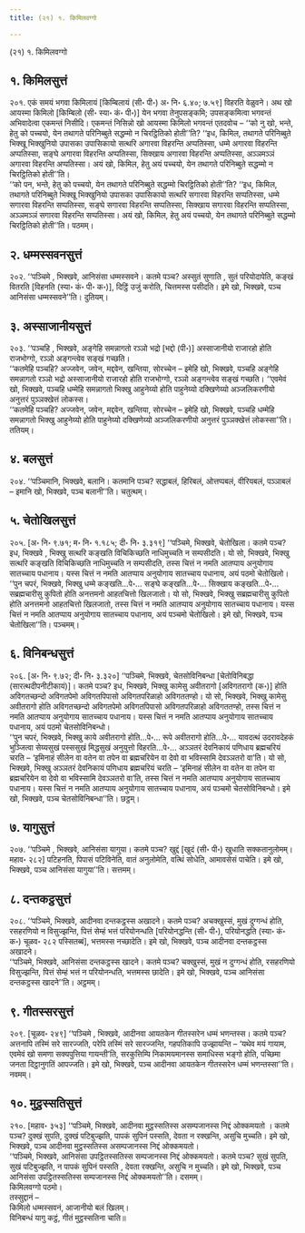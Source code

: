 ```yaml
---
title: (२१) १. किमिलवग्गो

---
```

(२१) १. किमिलवग्गो  


## १. किमिलसुत्तं

२०१. एकं समयं भगवा किमिलायं [किम्बिलायं (सी॰ पी॰) अ॰ नि॰ ६.४०; ७.५९] विहरति वेळुवने। अथ खो आयस्मा किमिलो [किम्बिलो (सी॰ स्या॰ कं॰ पी॰)] येन भगवा तेनुपसङ्कमि; उपसङ्कमित्वा भगवन्तं अभिवादेत्वा एकमन्तं निसीदि। एकमन्तं निसिन्नो खो आयस्मा किमिलो भगवन्तं एतदवोच – ‘‘को नु खो, भन्ते, हेतु को पच्चयो, येन तथागते परिनिब्बुते सद्धम्मो न चिरट्ठितिको होती’’ति? ‘‘इध, किमिल, तथागते परिनिब्बुते भिक्खू भिक्खुनियो उपासका उपासिकायो सत्थरि अगारवा विहरन्ति अप्पतिस्सा, धम्मे अगारवा विहरन्ति अप्पतिस्सा, सङ्घे अगारवा विहरन्ति अप्पतिस्सा, सिक्खाय अगारवा विहरन्ति अप्पतिस्सा, अञ्ञमञ्ञं अगारवा विहरन्ति अप्पतिस्सा। अयं खो, किमिल, हेतु अयं पच्चयो, येन तथागते परिनिब्बुते सद्धम्मो न चिरट्ठितिको होती’’ति।  
‘‘को पन, भन्ते, हेतु को पच्चयो, येन तथागते परिनिब्बुते सद्धम्मो चिरट्ठितिको होती’’ति? ‘‘इध, किमिल, तथागते परिनिब्बुते भिक्खू भिक्खुनियो उपासका उपासिकायो सत्थरि सगारवा विहरन्ति सप्पतिस्सा, धम्मे सगारवा विहरन्ति सप्पतिस्सा, सङ्घे सगारवा विहरन्ति सप्पतिस्सा, सिक्खाय सगारवा विहरन्ति सप्पतिस्सा, अञ्ञमञ्ञं सगारवा विहरन्ति सप्पतिस्सा। अयं खो, किमिल, हेतु अयं पच्चयो, येन तथागते परिनिब्बुते सद्धम्मो चिरट्ठितिको होती’’ति। पठमम्।  


## २. धम्मस्सवनसुत्तं

२०२. ‘‘पञ्चिमे , भिक्खवे, आनिसंसा धम्मस्सवने। कतमे पञ्च? अस्सुतं सुणाति , सुतं परियोदापेति, कङ्खं वितरति [विहनति (स्या॰ कं॰ पी॰ क॰)], दिट्ठिं उजुं करोति, चित्तमस्स पसीदति। इमे खो, भिक्खवे, पञ्च आनिसंसा धम्मस्सवने’’ति। दुतियम्।  


## ३. अस्साजानीयसुत्तं

२०३. ‘‘पञ्चहि , भिक्खवे, अङ्गेहि समन्नागतो रञ्ञो भद्रो [भद्दो (पी॰)] अस्साजानीयो राजारहो होति राजभोग्गो, रञ्ञो अङ्गन्त्वेव सङ्खं गच्छति।  
‘‘कतमेहि पञ्चहि? अज्जवेन, जवेन, मद्दवेन, खन्तिया, सोरच्चेन – इमेहि खो, भिक्खवे, पञ्चहि अङ्गेहि समन्नागतो रञ्ञो भद्रो अस्साजानीयो राजारहो होति राजभोग्गो, रञ्ञो अङ्गन्त्वेव सङ्खं गच्छति। ‘‘एवमेवं खो, भिक्खवे, पञ्चहि धम्मेहि समन्नागतो भिक्खु आहुनेय्यो होति पाहुनेय्यो दक्खिणेय्यो अञ्जलिकरणीयो अनुत्तरं पुञ्ञक्खेत्तं लोकस्स।  
‘‘कतमेहि पञ्चहि? अज्जवेन, जवेन, मद्दवेन, खन्तिया, सोरच्चेन – इमेहि खो, भिक्खवे, पञ्चहि धम्मेहि समन्नागतो भिक्खु आहुनेय्यो होति पाहुनेय्यो दक्खिणेय्यो अञ्जलिकरणीयो अनुत्तरं पुञ्ञक्खेत्तं लोकस्सा’’ति। ततियम्।  


## ४. बलसुत्तं

२०४. ‘‘पञ्चिमानि, भिक्खवे, बलानि। कतमानि पञ्च? सद्धाबलं, हिरिबलं, ओत्तप्पबलं, वीरियबलं, पञ्ञाबलं – इमानि खो, भिक्खवे, पञ्च बलानी’’ति। चतुत्थम्।  


## ५. चेतोखिलसुत्तं

२०५. [अ॰ नि॰ ९.७१; म॰ नि॰ १.१८५; दी॰ नि॰ ३.३१९] ‘‘पञ्चिमे, भिक्खवे, चेतोखिला। कतमे पञ्च? इध, भिक्खवे , भिक्खु सत्थरि कङ्खति विचिकिच्छति नाधिमुच्चति न सम्पसीदति। यो सो, भिक्खवे, भिक्खु सत्थरि कङ्खति विचिकिच्छति नाधिमुच्चति न सम्पसीदति, तस्स चित्तं न नमति आतप्पाय अनुयोगाय सातच्चाय पधानाय। यस्स चित्तं न नमति आतप्पाय अनुयोगाय सातच्चाय पधानाय, अयं पठमो चेतोखिलो।  
‘‘पुन चपरं, भिक्खवे, भिक्खु धम्मे कङ्खति…पे॰… सङ्घे कङ्खति…पे॰… सिक्खाय कङ्खति…पे॰… सब्रह्मचारीसु कुपितो होति अनत्तमनो आहतचित्तो खिलजातो। यो सो, भिक्खवे, भिक्खु सब्रह्मचारीसु कुपितो होति अनत्तमनो आहतचित्तो खिलजातो, तस्स चित्तं न नमति आतप्पाय अनुयोगाय सातच्चाय पधानाय। यस्स चित्तं न नमति आतप्पाय अनुयोगाय सातच्चाय पधानाय, अयं पञ्चमो चेतोखिलो। इमे खो, भिक्खवे, पञ्च चेतोखिला’’ति। पञ्चमम्।  


## ६. विनिबन्धसुत्तं

२०६. [अ॰ नि॰ ९.७२; दी॰ नि॰ ३.३२०] ‘‘पञ्चिमे, भिक्खवे, चेतसोविनिबन्धा [चेतोविनिबद्धा (सारत्थदीपनीटीकायं)]। कतमे पञ्च? इध, भिक्खवे, भिक्खु कामेसु अवीतरागो [अविगतरागो (क॰)] होति अविगतच्छन्दो अविगतपेमो अविगतपिपासो अविगतपरिळाहो अविगततण्हो। यो सो, भिक्खवे, भिक्खु कामेसु अवीतरागो होति अविगतच्छन्दो अविगतपेमो अविगतपिपासो अविगतपरिळाहो अविगततण्हो, तस्स चित्तं न नमति आतप्पाय अनुयोगाय सातच्चाय पधानाय। यस्स चित्तं न नमति आतप्पाय अनुयोगाय सातच्चाय पधानाय, अयं पठमो चेतसोविनिबन्धो।  
‘‘पुन चपरं, भिक्खवे, भिक्खु काये अवीतरागो होति…पे॰… रूपे अवीतरागो होति…पे॰… यावदत्थं उदरावदेहकं भुञ्जित्वा सेय्यसुखं पस्ससुखं मिद्धसुखं अनुयुत्तो विहरति…पे॰… अञ्ञतरं देवनिकायं पणिधाय ब्रह्मचरियं चरति – ‘इमिनाहं सीलेन वा वतेन वा तपेन वा ब्रह्मचरियेन वा देवो वा भविस्सामि देवञ्ञतरो वा’ति। यो सो, भिक्खवे, भिक्खु अञ्ञतरं देवनिकायं पणिधाय ब्रह्मचरियं चरति – ‘इमिनाहं सीलेन वा वतेन वा तपेन वा ब्रह्मचरियेन वा देवो वा भविस्सामि देवञ्ञतरो वा’ति, तस्स चित्तं न नमति आतप्पाय अनुयोगाय सातच्चाय पधानाय। यस्स चित्तं न नमति आतप्पाय अनुयोगाय सातच्चाय पधानाय, अयं पञ्चमो चेतसोविनिबन्धो। इमे खो, भिक्खवे, पञ्च चेतसोविनिबन्धा’’ति। छट्ठम्।  


## ७. यागुसुत्तं

२०७. ‘‘पञ्चिमे , भिक्खवे, आनिसंसा यागुया। कतमे पञ्च? खुद्दं [खुदं (सी॰ पी॰) खुधाति सक्कतानुलोमम्। महाव॰ २८२] पटिहनति, पिपासं पटिविनेति, वातं अनुलोमेति, वत्थिं सोधेति, आमावसेसं पाचेति। इमे खो, भिक्खवे, पञ्च आनिसंसा यागुया’’ति। सत्तमम्।  


## ८. दन्तकट्ठसुत्तं

२०८. ‘‘पञ्चिमे, भिक्खवे, आदीनवा दन्तकट्ठस्स अखादने। कतमे पञ्च? अचक्खुस्सं, मुखं दुग्गन्धं होति, रसहरणियो न विसुज्झन्ति, पित्तं सेम्हं भत्तं परियोनन्धति [परियोनद्धन्ति (सी॰ पी॰), परियोनद्धति (स्या॰ कं॰ क॰) चूळव॰ २८२ पस्सितब्बं], भत्तमस्स नच्छादेति। इमे खो, भिक्खवे, पञ्च आदीनवा दन्तकट्ठस्स अखादने।  
‘‘पञ्चिमे, भिक्खवे, आनिसंसा दन्तकट्ठस्स खादने। कतमे पञ्च? चक्खुस्सं, मुखं न दुग्गन्धं होति, रसहरणियो विसुज्झन्ति, पित्तं सेम्हं भत्तं न परियोनन्धति, भत्तमस्स छादेति। इमे खो, भिक्खवे, पञ्च आनिसंसा दन्तकट्ठस्स खादने’’ति। अट्ठमम्।  


## ९. गीतस्सरसुत्तं

२०९. [चूळव॰ २४९] ‘‘पञ्चिमे , भिक्खवे, आदीनवा आयतकेन गीतस्सरेन धम्मं भणन्तस्स। कतमे पञ्च? अत्तनापि तस्मिं सरे सारज्जति, परेपि तस्मिं सरे सारज्जन्ति, गहपतिकापि उज्झायन्ति – ‘यथेव मयं गायाम, एवमेवं खो समणा सक्यपुत्तिया गायन्ती’ति, सरकुत्तिम्पि निकामयमानस्स समाधिस्स भङ्गो होति, पच्छिमा जनता दिट्ठानुगतिं आपज्जति। इमे खो, भिक्खवे, पञ्च आदीनवा आयतकेन गीतस्सरेन धम्मं भणन्तस्सा’’ति। नवमम्।  


## १०. मुट्ठस्सतिसुत्तं

२१०. [महाव॰ ३५३] ‘‘पञ्चिमे, भिक्खवे, आदीनवा मुट्ठस्सतिस्स असम्पजानस्स निद्दं ओक्कमयतो । कतमे पञ्च? दुक्खं सुपति, दुक्खं पटिबुज्झति, पापकं सुपिनं पस्सति, देवता न रक्खन्ति, असुचि मुच्चति। इमे खो, भिक्खवे, पञ्च आदीनवा मुट्ठस्सतिस्स असम्पजानस्स निद्दं ओक्कमयतो।  
‘‘पञ्चिमे, भिक्खवे, आनिसंसा उपट्ठितस्सतिस्स सम्पजानस्स निद्दं ओक्कमयतो। कतमे पञ्च? सुखं सुपति, सुखं पटिबुज्झति, न पापकं सुपिनं पस्सति , देवता रक्खन्ति, असुचि न मुच्चति। इमे खो, भिक्खवे, पञ्च आनिसंसा उपट्ठितस्सतिस्स सम्पजानस्स निद्दं ओक्कमयतो’’ति। दसमम्।  
किमिलवग्गो पठमो।  
तस्सुद्दानं –  
किमिलो धम्मस्सवनं, आजानीयो बलं खिलम्।  
विनिबन्धं यागु कट्ठं, गीतं मुट्ठस्सतिना चाति॥  